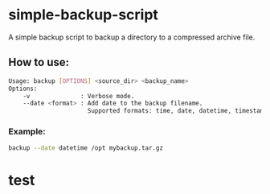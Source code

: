 # simple-backup-script

A simple backup script to backup a directory to a compressed archive file.

## How to use:

```bash
Usage: backup [OPTIONS] <source_dir> <backup_name>
Options:
    -v              : Verbose mode.
    --date <format> : Add date to the backup filename.
                      Supported formats: time, date, datetime, timestamp
```

### Example:

```bash
backup --date datetime /opt mybackup.tar.gz
```
# test
